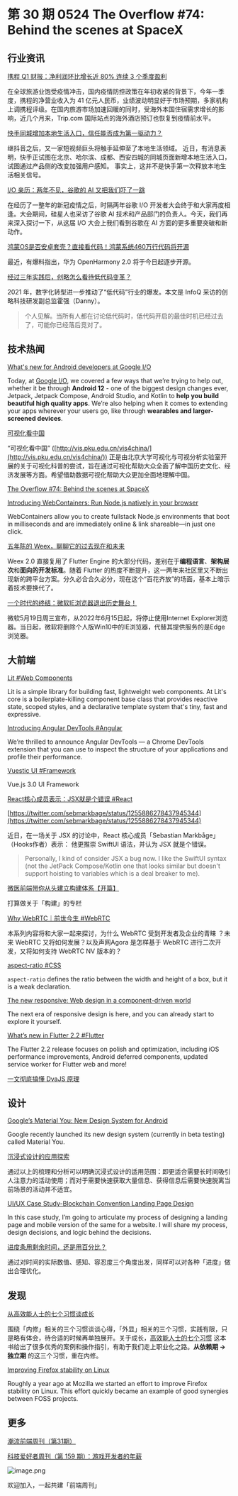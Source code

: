 # 第 30 期 0524 The Overflow #74: Behind the scenes at SpaceX
## 行业资讯
[携程 Q1 财报：净利润环比增长近 80% 连续 3 个季度盈利](https://mp.weixin.qq.com/s/ZrEjMS04I8HLuQ2NwPcF0Q)

在全球旅游业饱受疫情冲击，国内疫情防控政策在年初收紧的背景下，今年一季度，携程的净营业收入为 41 亿元人民币，业绩波动明显好于市场预期，多家机构上调携程评级。在国内旅游市场加速回暖的同时，受海外本国住宿需求增长的影响，近几个月来，Trip.com 国际站点的海外酒店预订也恢复到疫情前水平。

[快手同城增加本地生活入口，信任能否成为第一驱动力？](https://mp.weixin.qq.com/s/TTuw_KkhE4eQS3dOwiR1aA)

继抖音之后，又一家短视频巨头将触手延伸至了本地生活领域。 近日，有消息表明，快手正试图在北京、哈尔滨、成都、西安四城的同城页面新增本地生活入口，试图通过产品侧的改变加强用户感知。 事实上，这并不是快手第一次释放本地生活相关信号。

[I/O 亲历：两年不见，谷歌的 AI 又把我们吓了一跳](https://mp.weixin.qq.com/s/7nqEe6I0_We3l9nAM9m2ew)

在经历了一整年的新冠疫情之后，时隔两年谷歌 I/O 开发者大会终于和大家再度相逢。大会期间，硅星人也采访了谷歌 AI 技术和产品部门的负责人。今天，我们再来深入探讨一下，从这届 I/O 大会上我们看到谷歌在 AI 方面的更多重要突破和新动作。

[鸿蒙OS是否安卓套壳？直接看代码！鸿蒙系统460万行代码将开源](https://mp.weixin.qq.com/s/MQXeRqIdQ6BTLA9hPW53DQ)

最近，有爆料指出，华为 OpenHarmony 2.0 将于今日起逐步开源。

[经过三年实践后，创略怎么看待低代码变革？](https://mp.weixin.qq.com/s/lLuHnbBvVW-z5Gv4Jx-4VA)

2021 年，数字化转型进一步推动了“低代码”行业的爆发。本文是 InfoQ 采访的创略科技研发副总监霍强（Danny）。
> 个人见解。当所有人都在讨论低代码时，低代码开启的最佳时机已经过去了，可能你已经落后竞对了。


## 技术热闻
[What's new for Android developers at Google I/O](https://developers.googleblog.com/2021/05/whats-new-for-android-developers-at.html)

Today, at [Google I/O](https://events.google.com/io/?lng=en), we covered a few ways that we’re trying to help out, whether it be through **Android 12** - one of the biggest design changes ever, Jetpack, Jetpack Compose, Android Studio, and Kotlin to **help you build beautiful high quality apps**. We’re also helping when it comes to extending your apps wherever your users go, like through **wearables and larger-screened devices**.

[可视化看中国](http://vis.pku.edu.cn/blog/vis4china/)

“可视化看中国” ([http://vis.pku.edu.cn/vis4china/](http://vis.pku.edu.cn/vis4china/)) 正是由北京大学可视化与可视分析实验室开展的关于可视化科普的尝试，旨在通过可视化帮助大众全面了解中国历史文化、经济发展等方面。希望借助数据可视化帮助大众更加全面地理解中国。

[The Overflow #74: Behind the scenes at SpaceX](https://stackoverflow.blog/2021/05/21/the-overflow-74-behind-the-scenes-at-spacex/)


[Introducing WebContainers: Run Node.js natively in your browser](https://blog.stackblitz.com/posts/introducing-webcontainers/)

WebContainers allow you to create fullstack Node.js environments that boot in milliseconds and are immediately online & link shareable—in just one click.

[五年陈的 Weex，聊聊它的过去现在和未来](https://zhuanlan.zhihu.com/p/373582962)

Weex 2.0 直接复用了 Flutter Engine 的大部分代码，差别在于**编程语言**、**架构层次**和**面向的开发标准**。随着 Flutter 的热度不断提升，这一两年来社区里又不断出现新的跨平台方案。分久必合合久必分，现在这个“百花齐放”的场面，基本上暗示着技术要换代了。

[一个时代的终结：微软IE浏览器退出历史舞台！](https://wallstreetcn.com/articles/3630911)

微软5月19日周三宣布，从2022年6月15日起，将停止使用Internet Explorer浏览器。当日起，微软将删除个人版Win10中的IE浏览器，代替其提供服务的是Edge浏览器。

## 大前端
[Lit #Web Components](https://lit.dev/)

Lit is a simple library for building fast, lightweight web components. 
At Lit's core is a boilerplate-killing component base class that provides reactive state, scoped styles, and a declarative template system that's tiny, fast and expressive.

[Introducing Angular DevTools #Angular](https://blog.angular.io/introducing-angular-devtools-2d59ff4cf62f)

We’re thrilled to announce Angular DevTools — a Chrome DevTools extension that you can use to inspect the structure of your applications and profile their performance.

[Vuestic UI #Framework](https://vuestic.dev/en/introduction/overview)

Vue.js 3.0 UI Framework

[React核心成员表示：JSX就是个错误 #React](https://mp.weixin.qq.com/s/d73RPACWTGceWUXJuQe0RA)


[https://twitter.com/sebmarkbage/status/1255886278437945344](https://twitter.com/sebmarkbage/status/1255886278437945344)

近日，在一场关于 JSX 的讨论中，React 核心成员「Sebastian Markbåge」（Hooks作者）表示：
他更推崇 SwiftUI 语法，并认为 JSX 就是个错误。
> Personally, I kind of consider JSX a bug now. I like the SwiftUI syntax (not the JetPack Compose/Kotlin one that looks similar but doesn't support hoisting to variables which is a deal breaker to me).


[微医前端带你从头建立构建体系【开篇】](https://mp.weixin.qq.com/s/-8rsHyu2nys_37nVlWiyCg)

打算做关于「构建」的专栏

[Why WebRTC｜前世今生 #WebRTC](https://mp.weixin.qq.com/s/1Icvl86owE-gQ6bR5deRBQ)

本系列内容将和大家一起来探讨，为什么 WebRTC 受到开发者及企业的青睐 ？未来 WebRTC 又将如何发展？以及声网Agora 是怎样基于 WebRTC 进行二次开发，又将如何支持 WebRTC NV 版本的？

[aspect-ratio #CSS](https://www.quirksmode.org/blog/archives/2021/05/aspectratio.html)

`aspect-ratio` defines the ratio between the width and height of a box, but it is a weak declaration.

[The new responsive: Web design in a component-driven world](https://web.dev/new-responsive/)

The next era of responsive design is here, and you can already start to explore it yourself.

[What’s new in Flutter 2.2 #Flutter](https://medium.com/flutter/whats-new-in-flutter-2-2-fd00c65e2039)

The Flutter 2.2 release focuses on polish and optimization, including iOS performance improvements, Android deferred components, updated service worker for Flutter web and more!

[一文彻底搞懂 DvaJS 原理](https://mp.weixin.qq.com/s/frSXO79aq_BHg09rS-xHXA)


## 设计
[Google’s Material You: New Design System for Android](https://uxplanet.org/googles-material-you-new-design-system-for-android-ced2253155d4)

Google recently launched its new design system (currently in beta testing) called Material You.

[沉浸式设计的应用探索](https://mp.weixin.qq.com/s/6jtQM-_c-k68696rIjtG1Q)

通过以上的梳理和分析可以明确沉浸式设计的适用范围：即更适合需要长时间吸引人注意力的活动使用；而对于需要快速获取大量信息、获得信息后需要快速脱离当前场景的活动并不适宜。

[UI/UX Case Study-Blockchain Convention Landing Page Design](https://uxplanet.org/blockchain-convention-landing-page-design-ui-ux-case-study-f58b659665bd)

In this case study, I’m going to articulate my process of designing a landing page and mobile version of the same for a website. I will share my process, design decisions, and logic behind the decisions.

[进度条用剩余时间，还是用百分比？](https://www.uisdc.com/progress-bar-design)

通过对时间的实际数值、感知、容忍度三个角度出发，同样可以对各种「进度」做出合理优化。

## 发现
[从高效能人士的七个习惯谈成长](https://www.yuque.com/zenany/up/be_independent)

围绕「内修」相关的三个习惯谈谈心得，「外显」相关的三个习惯，实践有限，只是略有体会，待合适的时候再单独展开。关于成长，[高效能人士的七个习惯](https://book.douban.com/subject/5325618/) 这本书给出了很多优秀的案例和操作指引，有助于我们走上职业化之路。**从依赖期 -> 独立期** 的这三个习惯，重在内修。

[Improving Firefox stability on Linux](https://hacks.mozilla.org/2021/05/improving-firefox-stability-on-linux/)

Roughly a year ago at Mozilla we started an effort to improve Firefox stability on Linux. This effort quickly became an example of good synergies between FOSS projects.

## 更多
[潮流前端周刊（第31期）](https://mp.weixin.qq.com/s/NnMP-nq31RE5-M4468Mcxw)


[科技爱好者周刊（第 159 期）：游戏开发者的年薪](http://www.ruanyifeng.com/blog/2021/05/weekly-issue-159.html)

![image.png](https://cdn.nlark.com/yuque/0/2020/png/85771/1605930034828-7fc81343-651f-4a15-8465-eebe5a23cf61.png#height=31&id=C5Hpa&margin=%5Bobject%20Object%5D&name=image.png&originHeight=90&originWidth=2186&originalType=binary&size=14325&status=done&style=none&width=746)


欢迎加入，一起共建「前端周刊」
